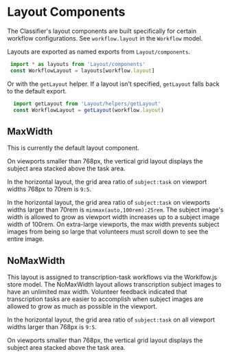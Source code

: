 # Layout Components

The Classifier's layout components are built specifically for certain workflow configurations. See `workflow.layout` in the `Workflow` model.

Layouts are exported as named exports from `Layout/components`.

```js
 import * as layouts from 'Layout/components'
 const WorkflowLayout = layouts[workflow.layout]
```

Or with the `getLayout` helper. If a layout isn't specified, `getLayout` falls back to the default export.
```js
  import getLayout from 'Layout/helpers/getLayout'
  const WorkflowLayout = getLayout(workflow.layout)
```

## MaxWidth

This is currently the default layout component.

On viewports smaller than 768px, the vertical grid layout displays the subject area stacked above the task area.

In the horizontal layout, the grid area ratio of `subject:task` on viewport widths 768px to 70rem is `9:5`.

In the horizontal layout, the grid area ratio of `subject:task` on viewports widths larger than 70rem is `minmax(auto,100rem):25rem`. The subject image's width is allowed to grow as viewport width increases up to a subject image width of 100rem. On extra-large viewports, the max width prevents subject images from being so large that volunteers must scroll down to see the entire image.

## NoMaxWidth

This layout is assigned to transcription-task workflows via the Worklfow.js store model. The NoMaxWidth layout allows transcription subject images to have an unlimited max width. Volunteer feedback indicated that transcription tasks are easier to accomplish when subject images are allowed to grow as much as possible in the viewport.

In the horizontal layout, the grid area ratio of `subject:task` on all viewport widths larger than 768px is `9:5`.

On viewports smaller than 768px, the vertical grid layout displays the subject area stacked above the task area.
